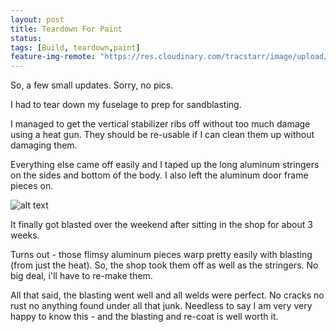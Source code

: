 ```yaml
---
layout: post
title: Teardown For Paint
status: 
tags: [Build, teardown,paint]
feature-img-remote: "https://res.cloudinary.com/tracstarr/image/upload/c_crop,g_center,h_1638,w_5312/v1538498735/Kitfox/6_TearDown/20180621_085222.jpg"
---
```

So, a few small updates. Sorry, no pics. 

I had to tear down my fuselage to prep for sandblasting. 

I managed to get the vertical stabilizer ribs off without too much damage using a heat gun. They should be re-usable if I can clean them up without damaging them. 

Everything else came off easily and I taped up the long aluminum stringers on the sides and bottom of the body. I also left the aluminum door frame pieces on.

![alt text](https://res.cloudinary.com/tracstarr/image/upload/c_scale,h_300/v1538498735/Kitfox/6_TearDown/20180620_200745.jpg) 

It finally got blasted over the weekend after sitting in the shop for about 3 weeks. 

Turns out - those flimsy aluminum pieces warp pretty easily with blasting (from just the heat). So, the shop took them off as well as the stringers. No big deal, i'll have to re-make them. 

All that said, the blasting went well and all welds were perfect. No cracks no rust no anything found under all that junk. Needless to say I am very very happy to know this - and the blasting and re-coat is well worth it.